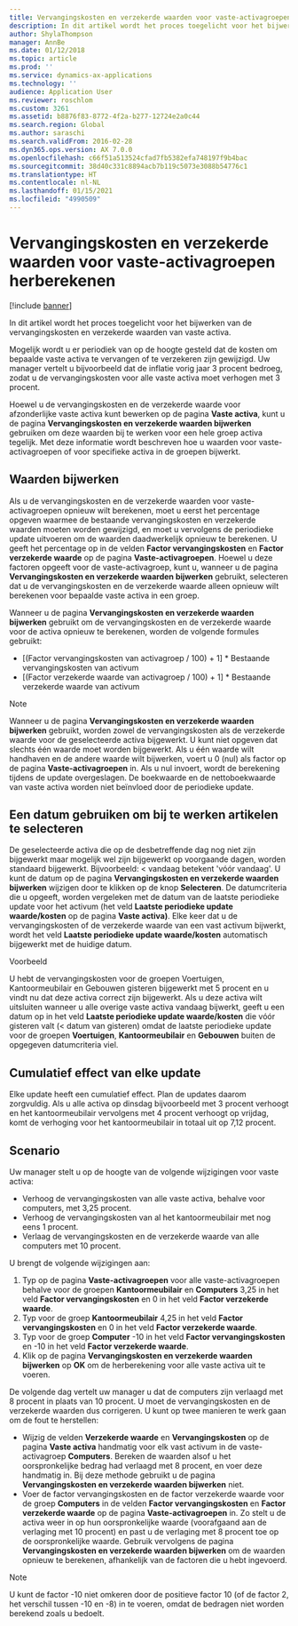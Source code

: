 ```yaml
---
title: Vervangingskosten en verzekerde waarden voor vaste-activagroepen herberekenen
description: In dit artikel wordt het proces toegelicht voor het bijwerken van de vervangingskosten en verzekerde waarden van vaste activa.
author: ShylaThompson
manager: AnnBe
ms.date: 01/12/2018
ms.topic: article
ms.prod: ''
ms.service: dynamics-ax-applications
ms.technology: ''
audience: Application User
ms.reviewer: roschlom
ms.custom: 3261
ms.assetid: b8876f83-8772-4f2a-b277-12724e2a0c44
ms.search.region: Global
ms.author: saraschi
ms.search.validFrom: 2016-02-28
ms.dyn365.ops.version: AX 7.0.0
ms.openlocfilehash: c66f51a513524cfad7fb5382efa748197f9b4bac
ms.sourcegitcommit: 38d40c331c8894acb7b119c5073e3088b54776c1
ms.translationtype: HT
ms.contentlocale: nl-NL
ms.lasthandoff: 01/15/2021
ms.locfileid: "4990509"
---
```

# <a name="recalculate-replacement-costs-and-insured-values-for-fixed-asset-groups"></a>Vervangingskosten en verzekerde waarden voor vaste-activagroepen herberekenen

[!include [banner](../includes/banner.md)]

In dit artikel wordt het proces toegelicht voor het bijwerken van de vervangingskosten en verzekerde waarden van vaste activa.

Mogelijk wordt u er periodiek van op de hoogte gesteld dat de kosten om bepaalde vaste activa te vervangen of te verzekeren zijn gewijzigd. Uw manager vertelt u bijvoorbeeld dat de inflatie vorig jaar 3 procent bedroeg, zodat u de vervangingskosten voor alle vaste activa moet verhogen met 3 procent. 

Hoewel u de vervangingskosten en de verzekerde waarde voor afzonderlijke vaste activa kunt bewerken op de pagina **Vaste activa**, kunt u de pagina **Vervangingskosten en verzekerde waarden bijwerken** gebruiken om deze waarden bij te werken voor een hele groep activa tegelijk. Met deze informatie wordt beschreven hoe u waarden voor vaste-activagroepen of voor specifieke activa in de groepen bijwerkt.

## <a name="how-values-are-updated"></a>Waarden bijwerken
Als u de vervangingskosten en de verzekerde waarden voor vaste-activagroepen opnieuw wilt berekenen, moet u eerst het percentage opgeven waarmee de bestaande vervangingskosten en verzekerde waarden moeten worden gewijzigd, en moet u vervolgens de periodieke update uitvoeren om de waarden daadwerkelijk opnieuw te berekenen. U geeft het percentage op in de velden **Factor vervangingskosten** en **Factor verzekerde waarde** op de pagina **Vaste-activagroepen**. Hoewel u deze factoren opgeeft voor de vaste-activagroep, kunt u, wanneer u de pagina **Vervangingskosten en verzekerde waarden bijwerken** gebruikt, selecteren dat u de vervangingskosten en de verzekerde waarde alleen opnieuw wilt berekenen voor bepaalde vaste activa in een groep. 

Wanneer u de pagina **Vervangingskosten en verzekerde waarden bijwerken** gebruikt om de vervangingskosten en de verzekerde waarde voor de activa opnieuw te berekenen, worden de volgende formules gebruikt:

-   \[(Factor vervangingskosten van activagroep / 100) + 1\] \* Bestaande vervangingskosten van activum
-   \[(Factor verzekerde waarde van activagroep / 100) + 1\] \* Bestaande verzekerde waarde van activum

> [!NOTE] 
> Wanneer u de pagina **Vervangingskosten en verzekerde waarden bijwerken** gebruikt, worden zowel de vervangingskosten als de verzekerde waarde voor de geselecteerde activa bijgewerkt. U kunt niet opgeven dat slechts één waarde moet worden bijgewerkt. Als u één waarde wilt handhaven en de andere waarde wilt bijwerken, voert u 0 (nul) als factor op de pagina **Vaste-activagroepen** in. Als u nul invoert, wordt de berekening tijdens de update overgeslagen. De boekwaarde en de nettoboekwaarde van vaste activa worden niet beïnvloed door de periodieke update. 

## <a name="how-to-use-a-date-to-select-which-items-to-update"></a>Een datum gebruiken om bij te werken artikelen te selecteren
De geselecteerde activa die op de desbetreffende dag nog niet zijn bijgewerkt maar mogelijk wel zijn bijgewerkt op voorgaande dagen, worden standaard bijgewerkt. Bijvoorbeeld: &lt; vandaag betekent 'vóór vandaag'. U kunt de datum op de pagina **Vervangingskosten en verzekerde waarden bijwerken** wijzigen door te klikken op de knop **Selecteren**. De datumcriteria die u opgeeft, worden vergeleken met de datum van de laatste periodieke update voor het activum (het veld **Laatste periodieke update waarde/kosten** op de pagina **Vaste activa)**. Elke keer dat u de vervangingskosten of de verzekerde waarde van een vast activum bijwerkt, wordt het veld **Laatste periodieke update waarde/kosten** automatisch bijgewerkt met de huidige datum. 

Voorbeeld 

U hebt de vervangingskosten voor de groepen Voertuigen, Kantoormeubilair en Gebouwen gisteren bijgewerkt met 5 procent en u vindt nu dat deze activa correct zijn bijgewerkt. Als u deze activa wilt uitsluiten wanneer u alle overige vaste activa vandaag bijwerkt, geeft u een datum op in het veld **Laatste periodieke update waarde/kosten** die vóór gisteren valt (&lt; datum van gisteren) omdat de laatste periodieke update voor de groepen **Voertuigen**, **Kantoormeubilair** en **Gebouwen** buiten de opgegeven datumcriteria viel.

## <a name="cumulative-effect-of-each-update"></a>Cumulatief effect van elke update
Elke update heeft een cumulatief effect. Plan de updates daarom zorgvuldig. Als u alle activa op dinsdag bijvoorbeeld met 3 procent verhoogt en het kantoormeubilair vervolgens met 4 procent verhoogt op vrijdag, komt de verhoging voor het kantoormeubilair in totaal uit op 7,12 procent.

## <a name="scenario"></a>Scenario
Uw manager stelt u op de hoogte van de volgende wijzigingen voor vaste activa:
-   Verhoog de vervangingskosten van alle vaste activa, behalve voor computers, met 3,25 procent.
-   Verhoog de vervangingskosten van al het kantoormeubilair met nog eens 1 procent.
-   Verlaag de vervangingskosten en de verzekerde waarde van alle computers met 10 procent.

U brengt de volgende wijzigingen aan:
1.  Typ op de pagina **Vaste-activagroepen** voor alle vaste-activagroepen behalve voor de groepen **Kantoormeubilair** en **Computers** 3,25 in het veld **Factor vervangingskosten** en 0 in het veld **Factor verzekerde waarde**.
2.  Typ voor de groep **Kantoormeubilair** 4,25 in het veld **Factor vervangingskosten** en 0 in het veld **Factor verzekerde waarde**.
3.  Typ voor de groep **Computer** -10 in het veld **Factor vervangingskosten** en -10 in het veld **Factor verzekerde waarde**.
4.  Klik op de pagina **Vervangingskosten en verzekerde waarden bijwerken** op **OK** om de herberekening voor alle vaste activa uit te voeren.

De volgende dag vertelt uw manager u dat de computers zijn verlaagd met 8 procent in plaats van 10 procent. U moet de vervangingskosten en de verzekerde waarden dus corrigeren. U kunt op twee manieren te werk gaan om de fout te herstellen:
-   Wijzig de velden **Verzekerde waarde** en **Vervangingskosten** op de pagina **Vaste activa** handmatig voor elk vast activum in de vaste-activagroep **Computers**. Bereken de waarden alsof u het oorspronkelijke bedrag had verlaagd met 8 procent, en voer deze handmatig in. Bij deze methode gebruikt u de pagina **Vervangingskosten en verzekerde waarden bijwerken** niet.
-   Voer de factor vervangingskosten en de factor verzekerde waarde voor de groep **Computers** in de velden **Factor vervangingskosten** en **Factor verzekerde waarde** op de pagina **Vaste-activagroepen** in. Zo stelt u de activa weer in op hun oorspronkelijke waarde (voorafgaand aan de verlaging met 10 procent) en past u de verlaging met 8 procent toe op de oorspronkelijke waarde. Gebruik vervolgens de pagina **Vervangingskosten en verzekerde waarden bijwerken** om de waarden opnieuw te berekenen, afhankelijk van de factoren die u hebt ingevoerd.

> [!NOTE]  
> U kunt de factor -10 niet omkeren door de positieve factor 10 (of de factor 2, het verschil tussen -10 en -8) in te voeren, omdat de bedragen niet worden berekend zoals u bedoelt. 





